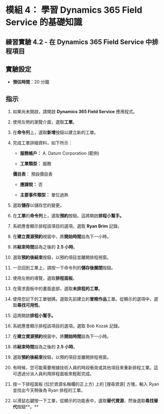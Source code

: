 ﻿---
lab:
    title: '實驗 4.2： 在 Dynamics 365 Field Service 中排程項目'
    module: '模組 4： 學習 Dynamics 365 Field Service 的基礎知識'
---

模組 4： 學習 Dynamics 365 Field Service 的基礎知識
========================

## 練習實驗 4.2 - 在 Dynamics 365 Field Service 中排程項目

## 實驗設定

  - **預估時間**：20 分鐘
  
## 指示

1. 如果尚未開啟，請開啟 **Dynamics 365 Field Service** 應用程式。 

2. 使用左側的瀏覽介面，選取**工單**。

3. 在**命令列**上，選取**新增**按鈕以建立新的工單。

4. 完成工單詳細資料，如下所示：

	- **服務帳戶：** A. Datum Corporation (範例)

	- **工單類型：** 服務

	**價目表**： 預設價目表

	- **應課稅：** 否

	- **主要事件類型：** 單位過熱

5. 選取**儲存**以儲存您的變更。

6. 在**工單**的**命令列**上，選取**預約**按鈕。這將開啟**排程小幫手。** 

7. 系統應會顯示排程該項目的選項。選取 **Ryan Brim** 記錄。

8. 在**建立資源預約**視窗中，將**開始時間**設為下一小時。

9. 將**結束時間**設為之後的 **2.5 小時**。 

10. 選取**預約後結束**按鈕，以預約項目並離開排程視窗。 

11. 一旦回到工單上，請按一下命令列的**儲存後關閉**按鈕。 

12. 使用左側的導覽，選取**排程面板**。

13. 在需求面板中的畫面底部，選取**未排程的工單**。

14. 使用您記下的工單號碼，選取先前建立的**冒險作品**工單。從顯示的選項中，選取**尋找可用性**。 

15. 這將開啟**排程小幫手。** 

16. 系統應會顯示排程該項目的選項。選取 Bob Kozak 記錄。

17. 在**建立資源預約**視窗中，將**開始時間**設為下一小時。

18. 將**結束時間**設為之後的 **2.5 小時**。 

19. 選取**預約後結束**按鈕，以預約項目並離開排程視窗。 

20. 有時候，您可能需要根據技術人員的時段衝突或其他項目來重新排程工單。這可透過分派人員利用排程面板來輕鬆完成。 

21. 按一下排程面板 (位於資源名稱欄的正上方) 上的 [搜尋資源] 方塊，輸入 Ryan 並找出今天稍後為 Ryan 排程的工單。 

22. 以滑鼠右鍵按一下工單，從顯示的功能表中，選取**替代資源**，然後選取**尋找替代**按鈕**。**

